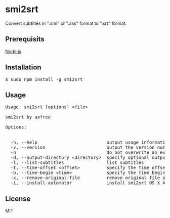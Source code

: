 # smi2srt
Convert subtitles in ".smi" or ".ass" format to ".srt" format.

## Prerequisits
[Node.js](https://nodejs.org)

## Installation
<pre>
$ sudo npm install -g smi2srt
</pre>

## Usage
<pre>
Usage: smi2srt [options] &lt;file&gt;

smi2srt by axfree

Options:


  -h, --help                          output usage information
  -v, --version                       output the version number
  -n                                  do not overwrite an existing file
  -d, --output-directory &lt;directory&gt;  specify optional output directory
  -l, --list-subtitles                list subtitles
  -t, --time-offset &lt;offset&gt;          specify the time offset in miliseconds
  -b, --time-begin &lt;time&gt;             specify the time begin for offset in miliseconds or H:mm:ss
  -x, --remove-original-file          remove original file after successful conversion
  -i, --install-automator             install smi2srt OS X Automator
</pre>

## License
MIT
